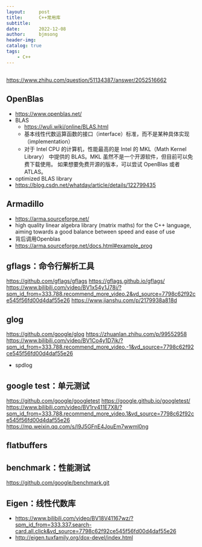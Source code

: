 ```yaml
---
layout:     post
title:      C++常用库
subtitle:   
date:       2022-12-08
author:     bjmsong
header-img: 
catalog: true
tags:
    - C++
---
```

##
https://www.zhihu.com/question/51134387/answer/2052516662

## OpenBlas
- https://www.openblas.net/
- BLAS
    - https://wuli.wiki/online/BLAS.html
    - 基本线性代数运算函数的接口（interface）标准，而不是某种具体实现（implementation）
    - 对于 Intel CPU 的计算机，性能最高的是 Intel 的 MKL（Math Kernel Library） 中提供的 BLAS。MKL 虽然不是一个开源软件，但目前可以免费下载使用。 如果想要免费开源的版本，可以尝试 OpenBlas 或者 ATLAS。
- optimized BLAS library
- https://blog.csdn.net/whatday/article/details/122799435

## Armadillo
- https://arma.sourceforge.net/
- high quality linear algebra library (matrix maths) for the C++ language, aiming towards a good balance between speed and ease of use
- 背后调用Openblas
- https://arma.sourceforge.net/docs.html#example_prog

## gflags：命令行解析工具
https://github.com/gflags/gflags
https://gflags.github.io/gflags/
https://www.bilibili.com/video/BV1x54y1J78i/?spm_id_from=333.788.recommend_more_video.2&vd_source=7798c62f92ce545f56fd00d4daf55e26
https://www.jianshu.com/p/2179938a818d

## glog
https://github.com/google/glog
https://zhuanlan.zhihu.com/p/99552958
https://www.bilibili.com/video/BV1Co4y1D7ik/?spm_id_from=333.788.recommend_more_video.-1&vd_source=7798c62f92ce545f56fd00d4daf55e26
- spdlog

## google test：单元测试
https://github.com/google/googletest
https://google.github.io/googletest/
https://www.bilibili.com/video/BV1rv411E7X8/?spm_id_from=333.788.recommend_more_video.1&vd_source=7798c62f92ce545f56fd00d4daf55e26
https://mp.weixin.qq.com/s/l9J5GFnE4JouEm7wwml0ng 


## flatbuffers


## benchmark：性能测试
https://github.com/google/benchmark.git


## Eigen：线性代数库
- https://www.bilibili.com/video/BV18V41167wz/?spm_id_from=333.337.search-card.all.click&vd_source=7798c62f92ce545f56fd00d4daf55e26
- http://eigen.tuxfamily.org/dox-devel/index.html